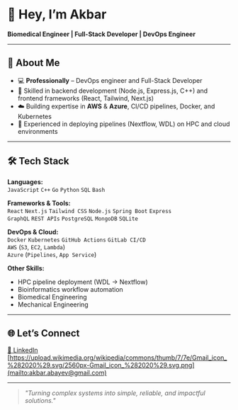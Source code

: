 # 👋 Hey, I’m Akbar  

**Biomedical Engineer | Full-Stack Developer | DevOps Engineer**  

---

## 🚀 About Me  

- 💻 **Professionally** – DevOps engineer and Full-Stack Developer  
- 🔧 Skilled in backend development (Node.js, Express.js, C++) and frontend frameworks (React, Tailwind, Next.js)  
- ☁️ Building expertise in **AWS** & **Azure**, CI/CD pipelines, Docker, and Kubernetes  
- 🧬 Experienced in deploying pipelines (Nextflow, WDL) on HPC and cloud environments  

---

## 🛠️ Tech Stack  

**Languages:**  
`JavaScript` `C++` `Go` `Python` `SQL` `Bash`  

**Frameworks & Tools:**  
`React` `Next.js` `Tailwind CSS` `Node.js` `Spring Boot` `Express`  
`GraphQL` `REST APIs` `PostgreSQL` `MongoDB` `SQLite` 

**DevOps & Cloud:**  
`Docker` `Kubernetes` `GitHub Actions` `GitLab CI/CD`  
`AWS` (`S3`, `EC2`, `Lambda`)  
`Azure` (`Pipelines`, `App Service`)  

**Other Skills:**  
- HPC pipeline deployment (WDL → Nextflow)  
- Bioinformatics workflow automation
- Biomedical Engineering
- Mechanical Engineering

---

## 🌐 Let’s Connect  

[💼 LinkedIn](https://linkedin.com/in/https://www.linkedin.com/in/akbar-abayev/)
[https://upload.wikimedia.org/wikipedia/commons/thumb/7/7e/Gmail_icon_%282020%29.svg/2560px-Gmail_icon_%282020%29.svg.png](mailto:akbar.abayev@gmail.com)

---

> *"Turning complex systems into simple, reliable, and impactful solutions."*
